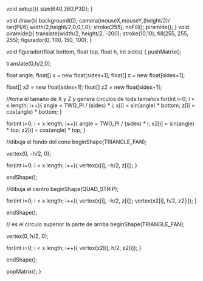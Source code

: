 void setup(){
 size(640,360,P3D); 
}

void draw(){
 background(0);
 camera(mouseX,mouseY,(height/2)/ tan(PI/6),width/2,height/2,0,0,1,0);
 stroke(255);
 noFill();
 piramide();
}
void piramide(){
  translate(width/2, height/2, -200);
  stroke(10,10);
  fill(255, 255, 255);
  figurador(0, 100, 150, 100); 
}

void figurador(float bottom, float top, float h, int sides)
{
  pushMatrix();
  
  translate(0,h/2,0);
  
  float angle;
  float[] x = new float[sides+1];
  float[] z = new float[sides+1];
  
  float[] x2 = new float[sides+1];
  float[] z2 = new float[sides+1];
 
  //toma el tamaño de X y Z y genera circulos de tods tamaños
  for(int i=0; i < x.length; i++){
    angle = TWO_PI / (sides) * i;
    x[i] = sin(angle) * bottom;
    z[i] = cos(angle) * bottom;
  }
  
  for(int i=0; i < x.length; i++){
    angle = TWO_PI / (sides) * i;
    x2[i] = sin(angle) * top;
    z2[i] = cos(angle) * top;
  }
 
  //dibuja el fondo del cono
  beginShape(TRIANGLE_FAN);
 
  vertex(0,   -h/2,    0);
 
  for(int i=0; i < x.length; i++){
    vertex(x[i], -h/2, z[i]);
  }
 
  endShape();
 
  //dibuja el centro
  beginShape(QUAD_STRIP); 
 
  for(int i=0; i < x.length; i++){
    vertex(x[i], -h/2, z[i]);
    vertex(x2[i], h/2, z2[i]);
  }
 
  endShape();
 
  // es el circulo superior la parte de arriba
  beginShape(TRIANGLE_FAN); 
 
  vertex(0,   h/2,    0);
 
  for(int i=0; i < x.length; i++){
    vertex(x2[i], h/2, z2[i]);
  }
 
  endShape();
  
  popMatrix();
}
